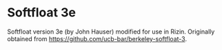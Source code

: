 # Softfloat 3e

Softfloat version 3e (by John Hauser) modified for use in Rizin. Originally obtained from https://github.com/ucb-bar/berkeley-softfloat-3.

